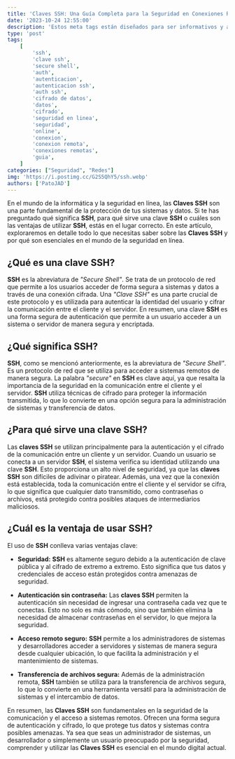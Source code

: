 ```yaml
---
title: 'Claves SSH: Una Guía Completa para la Seguridad en Conexiones Remotas'
date: '2023-10-24 12:55:00'
description: 'Estos meta tags están diseñados para ser informativos y atractivos desde el punto de vista del SEO. Asegúrate de integrarlos en la estructura de tu página web de manera adecuada, y contribuirán a una mejor visibilidad y clasificación en los motores de búsqueda.'
type: 'post'
tags:
    [
        'ssh',
        'clave ssh',
        'secure shell',
        'auth',
        'autenticacion',
        'autenticacion ssh',
        'auth ssh',
        'cifrado de datos',
        'datos',
        'cifrado',
        'seguridad en linea',
        'seguridad',
        'online',
        'conexion',
        'conexion remota',
        'conexiones remotas',
        'guia',
    ]
categories: ["Seguridad", "Redes"]
img: 'https://i.postimg.cc/G2S5QhY5/ssh.webp'
authors: ['PatoJAD']
---
```


En el mundo de la informática y la seguridad en línea, las **Claves SSH** son una parte fundamental de la protección de tus sistemas y datos. Si te has preguntado qué significa **SSH**, para qué sirve una clave **SSH** o cuáles son las ventajas de utilizar **SSH**, estás en el lugar correcto. En este artículo, exploraremos en detalle todo lo que necesitas saber sobre las **Claves SSH** y por qué son esenciales en el mundo de la seguridad en línea.

## ¿Qué es una clave SSH?

**SSH** es la abreviatura de *"Secure Shell"*. Se trata de un protocolo de red que permite a los usuarios acceder de forma segura a sistemas y datos a través de una conexión cifrada. Una *"Clave SSH"* es una parte crucial de este protocolo y es utilizada para autenticar la identidad del usuario y cifrar la comunicación entre el cliente y el servidor. En resumen, una clave **SSH** es una forma segura de autenticación que permite a un usuario acceder a un sistema o servidor de manera segura y encriptada.

## ¿Qué significa SSH?

**SSH**, como se mencionó anteriormente, es la abreviatura de *"Secure Shell"*. Es un protocolo de red que se utiliza para acceder a sistemas remotos de manera segura. La palabra *"secure"* en **SSH** es clave aquí, ya que resalta la importancia de la seguridad en la comunicación entre el cliente y el servidor. **SSH** utiliza técnicas de cifrado para proteger la información transmitida, lo que lo convierte en una opción segura para la administración de sistemas y transferencia de datos.

## ¿Para qué sirve una clave SSH?

Las **claves SSH** se utilizan principalmente para la autenticación y el cifrado de la comunicación entre un cliente y un servidor. Cuando un usuario se conecta a un servidor **SSH**, el sistema verifica su identidad utilizando una clave **SSH**. Esto proporciona un alto nivel de seguridad, ya que las **claves SSH** son difíciles de adivinar o piratear. Además, una vez que la conexión está establecida, toda la comunicación entre el cliente y el servidor se cifra, lo que significa que cualquier dato transmitido, como contraseñas o archivos, está protegido contra posibles ataques de intermediarios maliciosos.

## ¿Cuál es la ventaja de usar SSH?

El uso de **SSH** conlleva varias ventajas clave:

* **Seguridad:** **SSH** es altamente seguro debido a la autenticación de clave pública y al cifrado de extremo a extremo. Esto significa que tus datos y credenciales de acceso están protegidos contra amenazas de seguridad.

* **Autenticación sin contraseña:** Las **claves SSH** permiten la autenticación sin necesidad de ingresar una contraseña cada vez que te conectas. Esto no solo es más cómodo, sino que también elimina la necesidad de almacenar contraseñas en el servidor, lo que mejora la seguridad.

* **Acceso remoto seguro:** **SSH** permite a los administradores de sistemas y desarrolladores acceder a servidores y sistemas de manera segura desde cualquier ubicación, lo que facilita la administración y el mantenimiento de sistemas.

* **Transferencia de archivos segura:** Además de la administración remota, **SSH** también se utiliza para la transferencia de archivos segura, lo que lo convierte en una herramienta versátil para la administración de sistemas y el intercambio de datos.

En resumen, las **Claves SSH** son fundamentales en la seguridad de la comunicación y el acceso a sistemas remotos. Ofrecen una forma segura de autenticación y cifrado, lo que protege tus datos y sistemas contra posibles amenazas. Ya sea que seas un administrador de sistemas, un desarrollador o simplemente un usuario preocupado por la seguridad, comprender y utilizar las **Claves SSH** es esencial en el mundo digital actual.